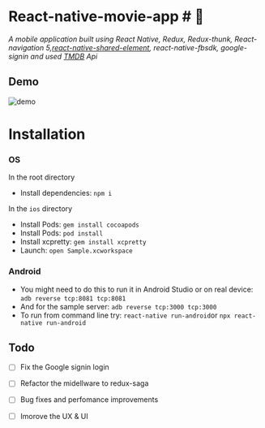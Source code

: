 
# React-native-movie-app # 🚀

*A mobile application built using React Native, Redux, Redux-thunk, React-navigation 5,[react-native-shared-element](https://github.com/IjzerenHein/react-native-shared-element "react-native-shared-element"), react-native-fbsdk, google-signin and used [TMDB](https://www.themoviedb.org/documentation/api "TMDB") Api* 


## Demo

![demo](https://user-images.githubusercontent.com/32233870/85402207-f11fbc00-b563-11ea-93f7-c523843d6a18.gif)

# Installation

### OS

In the root directory

-   Install dependencies:  `npm i`

In the  `ios`  directory

-   Install Pods:  `gem install cocoapods`
-   Install Pods:  `pod install`
-   Install xcpretty:  `gem install xcpretty`
-   Launch:  `open Sample.xcworkspace`

### Android

-   You might need to do this to run it in Android Studio or on real device:  `adb reverse tcp:8081 tcp:8081`
-   And for the sample server:  `adb reverse tcp:3000 tcp:3000`
-   To run from command line try:  `react-native run-android`or `npx react-native run-android`

## Todo

 - [ ] Fix the Google signin login
 - [ ] Refactor the midellware to redux-saga
 
 
 
 - [ ] Bug fixes and perfomance improvements
 - [ ] Imorove the UX  & UI
